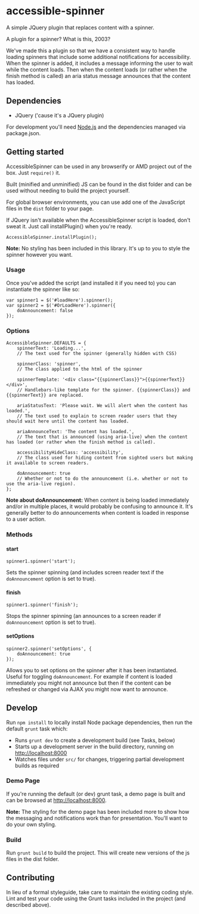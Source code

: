 # accessible-spinner

A simple JQuery plugin that replaces content with a spinner.

A plugin for a spinner? What is this, 2003?

We've made this a plugin so that we have a consistent way to handle loading spinners that include some additional
notifications for accessibility. When the spinner is added, it includes a message informing the user to wait while the
content loads. Then when the content loads (or rather when the finish method is called) an aria status message announces
that the content has loaded.

## Dependencies

* JQuery ('cause it's a JQuery plugin)

For development you'll need [Node.js](http://nodejs.org/download/) and the dependencies managed via package.json.

## Getting started

AccessibleSpinner can be used in any browserify or AMD project out of the box. Just `require()` it.

Built (minified and unminified) JS can be found in the dist folder and can be used without needing to build the project
yourself.

For global browser environments, you can use add one of the JavaScript files in the `dist` folder to your page.

If JQuery isn't available when the AccessibleSpinner script is loaded, don't sweat it. Just call installPlugin() when
you're ready.

	AccessibleSpinner.installPlugin();

**Note:** No styling has been included in this library. It's up to you to style the spinner however you want.

### Usage

Once you've added the script (and installed it if you need to) you can instantiate the spinner like so:

	var spinner1 = $('#loadHere').spinner();
	var spinner2 = $('#OrLoadHere').spinner({
		doAnnouncement: false
	});

### Options

	AccessibleSpinner.DEFAULTS = {
		spinnerText: 'Loading...',
		// The text used for the spinner (generally hidden with CSS)

		spinnerClass: 'spinner',
		// The class applied to the html of the spinner

		spinnerTemplate: '<div class="{{spinnerClass}}">{{spinnerText}}</div>',
		// Handlebars-like template for the spinner. {{spinnerClass}} and {{spinnerText}} are replaced.

		ariaStatusText: 'Please wait. We will alert when the content has loaded.',
		// The text used to explain to screen reader users that they should wait here until the content has loaded.

		ariaAnnounceText: 'The content has loaded.',
		// The text that is announced (using aria-live) when the content has loaded (or rather when the finish method is called).

		accessibilityHideClass: 'accessibility',
		// The class used for hiding content from sighted users but making it available to screen readers.

		doAnnouncement: true
		// Whether or not to do the announcement (i.e. whether or not to use the aria-live region).
	};

**Note about doAnnouncement:** When content is being loaded immediately and/or in multiple places, it would probably be
confusing to announce it. It's generally better to do announcements when content is loaded in response to a user action.

### Methods

#### start

`spinner1.spinner('start');`

Sets the spinner spinning (and includes screen reader text if the `doAnnouncement` option is set to true).

#### finish

`spinner1.spinner('finish');`

Stops the spinner spinning (an announces to a screen reader if `doAnnouncement` option is set to true).

#### setOptions

	spinner2.spinner('setOptions', {
		doAnnouncement: true
	});

Allows you to set options on the spinner after it has been instantiated. Useful for toggling `doAnnouncement`. For
example if content is loaded immediately you might not announce but then if the content can be refreshed or changed
via AJAX you might now want to announce.

## Develop

Run `npm install` to locally install Node package dependencies, then run the default `grunt` task which:

* Runs `grunt dev` to create a development build (see Tasks, below)
* Starts up a development server in the build directory, running on [http://localhost:8000](http://localhost:8000)
* Watches files under `src/` for changes, triggering partial development builds as required

### Demo Page

If you're running the default (or dev) grunt task, a demo page is built and can be browsed at [http://localhost:8000](http://localhost:8000).

**Note:** The styling for the demo page has been included more to show how the messaging and notifications work than for
presentation. You'll want to do your own styling.

### Build

Run `grunt build` to build the project. This will create new versions of the js files in the dist folder.

## Contributing

In lieu of a formal styleguide, take care to maintain the existing coding style. Lint and test your code using the Grunt tasks included in the project (and described above).